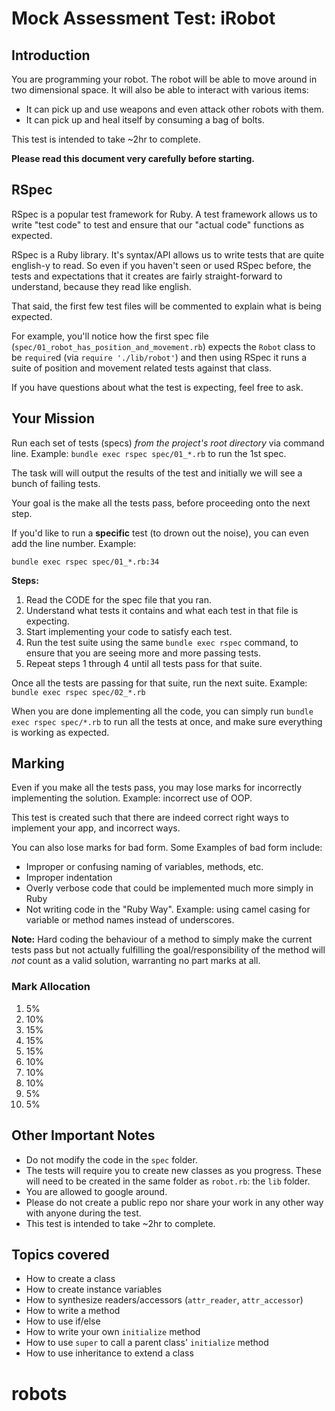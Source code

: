 Mock Assessment Test: iRobot
====================

## Introduction

You are programming your robot. The robot will be able to move around in two dimensional space. It will also be able to interact with various items:
* It can pick up and use weapons and even attack other robots with them.
* It can pick up and heal itself by consuming a bag of bolts.

This test is intended to take ~2hr to complete.

**Please read this document very carefully before starting.**

## RSpec

RSpec is a popular test framework for Ruby. A test framework allows us to write "test code" to test and ensure that our "actual code" functions as expected.

RSpec is a Ruby library. It's syntax/API allows us to write tests that are quite english-y to read. So even if you haven't seen or used RSpec before, the tests and expectations that it creates are fairly straight-forward to understand, because they read like english.

That said, the first few test files will be commented to explain what is being expected.

For example, you'll notice how the first spec file (`spec/01_robot_has_position_and_movement.rb`) expects the `Robot` class to be `require`d (via `require './lib/robot'`) and then using RSpec it runs a suite of position and movement related tests against that class.

If you have questions about what the test is expecting, feel free to ask.

## Your Mission

Run each set of tests (specs) _from the project's root directory_ via command line. Example: `bundle exec rspec spec/01_*.rb` to run the 1st spec.

The task will will output the results of the test and initially we will see a bunch of failing tests.

Your goal is the make all the tests pass, before proceeding onto the next step.

If you'd like to run a **specific** test (to drown out the noise), you can even add the line number. Example:

    bundle exec rspec spec/01_*.rb:34

**Steps:**

1. Read the CODE for the spec file that you ran.
2. Understand what tests it contains and what each test in that file is expecting.
3. Start implementing your code to satisfy each test.
4. Run the test suite using the same `bundle exec rspec` command, to ensure that you are seeing more and more passing tests.
5. Repeat steps 1 through 4 until all tests pass for that suite.

Once all the tests are passing for that suite, run the next suite.
Example: `bundle exec rspec spec/02_*.rb`

When you are done implementing all the code, you can simply run `bundle exec rspec spec/*.rb` to run all the tests at once, and make sure everything is working as expected.

## Marking

Even if you make all the tests pass, you may lose marks for incorrectly implementing the solution. Example: incorrect use of OOP.

This test is created such that there are indeed correct right ways to implement your app, and incorrect ways.

You can also lose marks for bad form. Some Examples of bad form include:
* Improper or confusing naming of variables, methods, etc.
* Improper indentation
* Overly verbose code that could be implemented much more simply in Ruby
* Not writing code in the "Ruby Way". Example: using camel casing for variable or method names instead of underscores.

**Note:** Hard coding the behaviour of a method to simply make the current tests pass but not actually fulfilling the goal/responsibility of the method will *not* count as a valid solution, warranting no part marks at all.

### Mark Allocation

01. 5%
02. 10%
03. 15%
04. 15%
05. 15%
06. 10%
07. 10%
08. 10%
09. 5%
10. 5%

## Other Important Notes

* Do not modify the code in the `spec` folder.
* The tests will require you to create new classes as you progress. These will need to be created in the same folder as `robot.rb`: the `lib` folder.
* You are allowed to google around.
* Please do not create a public repo nor share your work in any other way with anyone during the test.
* This test is intended to take ~2hr to complete.

## Topics covered

* How to create a class
* How to create instance variables
* How to synthesize readers/accessors (`attr_reader`, `attr_accessor`)
* How to write a method
* How to use if/else
* How to write your own `initialize` method
* How to use `super` to call a parent class' `initialize` method
* How to use inheritance to extend a class
# robots
